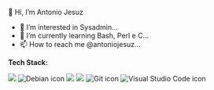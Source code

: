  👋 Hi, I’m Antonio Jesuz
- 👀 I’m interested in Sysadmin...
- 🌱 I’m currently learning Bash, Perl e C...
- 📫 How to reach me @antoniojesuz...

<!---
walkingblack/walkingblack is a ✨ special ✨ repository because its `README.md` (this file) appears on your GitHub profile.
You can click the Preview link to take a look at your changes.
--->

<p> <strong>Tech Stack: </strong></p>

<span>
<img src="https://img.shields.io/badge/ubuntu-%23E95420.svg?&style=for-the-badge&logo=ubuntu&logoColor=white" />
<img widht="50px" src="https://img.shields.io/badge/Debian-A81D33?style=for-the-badge&logo=debian&logoColor=white" alt="Debian icon" />
<img src="https://img.shields.io/badge/gnu%20bash-%234EAA25.svg?&style=for-the-badge&logo=gnu%20bash&logoColor=white" />
<img src="https://img.shields.io/badge/python-%233776AB.svg?&style=for-the-badge&logo=python&logoColor=white" />
<img widht="50px" src="https://img.shields.io/badge/GIT-E44C30?style=for-the-badge&logo=git&logoColor=white" alt="Git icon" />
<img widht="50px" src="https://img.shields.io/badge/Visual_Studio_Code-0078D4?style=for-the-badge&logo=visual%20studio%20code&logoColor=white" alt="Visual Studio Code icon"
</span>



